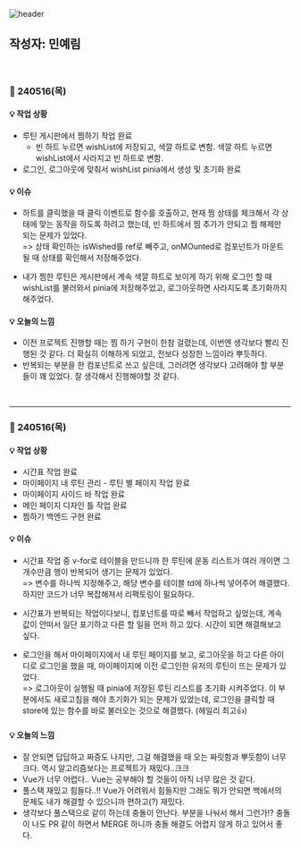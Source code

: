 ![header](https://capsule-render.vercel.app/api?type=waving&color=auto&height=250&section=header&text=PJT-회고&animation=fadeIn&fontSize=70)

## 작성자: 민예림
<br>

### 💜 240516(목)
#### 💡 작업 상황
- 루틴 게시판에서 찜하기 작업 완료
    - 빈 하트 누르면 wishList에 저장되고, 색깔 하트로 변함. 색깔 하트 누르면 wishList에서 사라지고 빈 하트로 변함.
- 로그인, 로그아웃에 맞춰서 wishList pinia에서 생성 및 초기화 완료

#### 💡 이슈
- 하트를 클릭했을 때 클릭 이벤트로 함수를 호출하고, 현재 찜 상태를 체크해서 각 상태에 맞는 동작을 하도록 하려고 했는데, 빈 하트에서 찜 추가가 안되고 찜 해제만 되는 문제가 있었다.<br>
=> 상태 확인하는 isWished를 ref로 빼주고, onMOunted로 컴포넌트가 마운트 될 때 상태를 확인해서 저장해주었다.

- 내가 찜한 루틴은 게시판에서 계속 색깔 하트로 보이게 하기 위해 로그인 할 때 wishList를 불러와서 pinia에 저장해주었고, 로그아웃하면 사라지도록 초기화까지 해주었다.

#### 💡 오늘의 느낌
- 이전 프로젝트 진행할 때는 찜 하기 구현이 한참 걸렸는데, 이번엔 생각보다 빨리 진행된 것 같다. 더 확실히 이해하게 되었고, 전보다 성장한 느낌이라 뿌듯하다.
- 반복되는 부분을 한 컴포넌트로 쓰고 싶은데, 그러려면 생각보다 고려해야 할 부분들이 꽤 있었다. 잘 생각해서 진행해야할 것 같다.

<br>

---

### 💜 240516(목)
#### 💡 작업 상황
- 시간표 작업 완료
- 마이페이지 내 루틴 관리 - 루틴 별 페이지 작업 완료
- 마이페이지 사이드 바 작업 완료
- 메인 페이지 디자인 틀 작업 완료
- 찜하기 백엔드 구현 완료

#### 💡 이슈
- 시간표 작업 중 v-for로 테이블을 만드니까 한 루틴에 운동 리스트가 여러 개이면 그 개수만큼 행이 반복되어 생기는 문제가 있었다.<br>
=> 변수를 하나씩 지정해주고, 해당 변수를 테이블 td에 하나씩 넣어주어 해결했다. 하지만 코드가 너무 복잡해져서 리팩토링이 필요하다.<br>

- 시간표가 반복되는 작업이다보니, 컴포넌트를 따로 빼서 작업하고 싶었는데, 계속 값이 안떠서 일단 포기하고 다른 할 일을 먼저 하고 있다. 시간이 되면 해결해보고 싶다.

- 로그인을 해서 마이페이지에서 내 루틴 페이지를 보고, 로그아웃을 하고 다른 아이디로 로그인을 했을 때, 마이페이지에 이전 로그인한 유저의 루틴이 뜨는 문제가 있었다. <br>
=> 로그아웃이 실행될 때 pinia에 저장된 루틴 리스트를 초기화 시켜주었다. 이 부분에서도 새로고침을 해야 초기화가 되는 문제가 있었는데, 로그인을 클릭할 때 store에 있는 함수를 바로 불러오는 것으로 해결했다. (헤일리 최고👍)

#### 💡 오늘의 느낌
- 잘 안되면 답답하고 짜증도 나지만, 그걸 해결했을 때 오는 짜릿함과 뿌듯함이 너무 크다.
역시 알고리즘보다는 프로젝트가 재밌다..크크
- Vue가 너무 어렵다.. Vue는 공부해야 할 것들이 아직 너무 많은 것 같다.
- 풀스택 재밌고 힘들다..!! Vue가 어려워서 힘들지만 그래도 뭐가 안되면 백에서의 문제도 내가 해결할 수 있으니까 편하고(?) 재밌다.
- 생각보다 풀스택으로 같이 하는데 충돌이 안난다. 부분을 나눠서 해서 그런가!? 충돌이 나도 PR 같이 하면서 MERGE 하니까 충돌 해결도 어렵지 않게 하고 있어서 좋다.